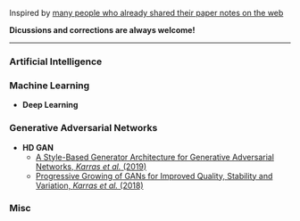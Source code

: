 Inspired by [many people who already shared their paper notes on the web](https://www.google.com/search?ei=rV0kXbHIEK3isAfkib7QCg&q=paper+notes+github&oq=paper+notes+github&gs_l=psy-ab.3...1772.3298..3383...0.0..0.93.475.7......0....1..gws-wiz.......0i71j0j0i22i30j0i22i10i30j0i13i30j0i8i13i10i30j0i8i13i30j33i160j33i21.7DfY879ihp8)   

**Dicussions and corrections are always welcome!**

---

### Artificial Intelligence

### Machine Learning
- **Deep Learning**

### Generative Adversarial Networks
- **HD GAN**
  - [A Style-Based Generator Architecture for Generative Adversarial Networks, _Karras et al._ (2019)](GAN/HD_GAN/Karras_2019.md)
  - [Progressive Growing of GANs for Improved Quality, Stability and Variation, _Karras et al._ (2018)](GAN/HD_GAN/Karras_2018.md)

### Misc

